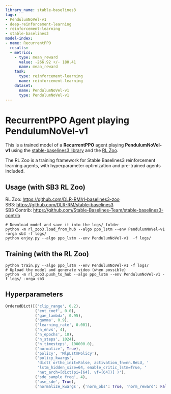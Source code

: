 ```yaml
---
library_name: stable-baselines3
tags:
- PendulumNoVel-v1
- deep-reinforcement-learning
- reinforcement-learning
- stable-baselines3
model-index:
- name: RecurrentPPO
  results:
  - metrics:
    - type: mean_reward
      value: -266.92 +/- 180.41
      name: mean_reward
    task:
      type: reinforcement-learning
      name: reinforcement-learning
    dataset:
      name: PendulumNoVel-v1
      type: PendulumNoVel-v1
---
```


# **RecurrentPPO** Agent playing **PendulumNoVel-v1**
This is a trained model of a **RecurrentPPO** agent playing **PendulumNoVel-v1**
using the [stable-baselines3 library](https://github.com/DLR-RM/stable-baselines3)
and the [RL Zoo](https://github.com/DLR-RM/rl-baselines3-zoo).

The RL Zoo is a training framework for Stable Baselines3
reinforcement learning agents,
with hyperparameter optimization and pre-trained agents included.

## Usage (with SB3 RL Zoo)

RL Zoo: https://github.com/DLR-RM/rl-baselines3-zoo<br/>
SB3: https://github.com/DLR-RM/stable-baselines3<br/>
SB3 Contrib: https://github.com/Stable-Baselines-Team/stable-baselines3-contrib

```
# Download model and save it into the logs/ folder
python -m rl_zoo3.load_from_hub --algo ppo_lstm --env PendulumNoVel-v1 -orga sb3 -f logs/
python enjoy.py --algo ppo_lstm --env PendulumNoVel-v1  -f logs/
```

## Training (with the RL Zoo)
```
python train.py --algo ppo_lstm --env PendulumNoVel-v1 -f logs/
# Upload the model and generate video (when possible)
python -m rl_zoo3.push_to_hub --algo ppo_lstm --env PendulumNoVel-v1 -f logs/ -orga sb3
```

## Hyperparameters
```python
OrderedDict([('clip_range', 0.2),
             ('ent_coef', 0.0),
             ('gae_lambda', 0.95),
             ('gamma', 0.9),
             ('learning_rate', 0.001),
             ('n_envs', 4),
             ('n_epochs', 10),
             ('n_steps', 1024),
             ('n_timesteps', 100000.0),
             ('normalize', True),
             ('policy', 'MlpLstmPolicy'),
             ('policy_kwargs',
              'dict( ortho_init=False, activation_fn=nn.ReLU, '
              'lstm_hidden_size=64, enable_critic_lstm=True, '
              'net_arch=[dict(pi=[64], vf=[64])] )'),
             ('sde_sample_freq', 4),
             ('use_sde', True),
             ('normalize_kwargs', {'norm_obs': True, 'norm_reward': False})])
```
